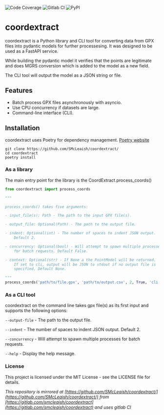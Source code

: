 ![Code Coverage](https://gitlab.com/smcleaish/coordextract/badges/main/coverage.svg)
![Gitlab CI](https://gitlab.com/smcleaish/coordextract/badges/main/pipeline.svg)
![PyPI](https://img.shields.io/pypi/v/coordextract)
# coordextract
coordextract is a Python library and CLI tool for converting data from 
GPX files into pydantic models for further processesing. It was designed 
to be used as a FastAPI service. 

While building the pydantic model it verifies that the points are legitimate 
and does MGRS conversion which is added to the model as a new field.

The CLI tool will output the model as a JSON string or file. 

## Features

- Batch process GPX files asynchronously with asyncio.
- Use CPU concurrency if datasets are large.
- Command-line interface (CLI).

## Installation
coordextract uses Poetry for dependency management.
[Poetry website](https://python-poetry.org/docs/)
```shell
git clone https://github.com/SMcLeaish/coordextract/
cd coordextract
poetry install
```
### As a library

The main entry point for the library is the CoordExtract.process_coords()
```python
from coordextract import process_coords

"""

process_coords() takes five arguments:

- input_file(s): Path - The path to the input GPX file(s).

- output_file: Optional(Path) - The path to the output file.

- indent: Optional(int) - The number of spaces to indent JSON output. 
    Default 2.

- concurrency: Optional(bool) - Will attempt to spawn multiple processes
    for batch requests. Default False.

- context: Optional(str) - If None a the PointModel will be returned. 
    If set to cli, output will be JSON to stdout if no output file is 
    specified. Default None.

"""
process_coords('path/to/file.gpx', 'path/to/output.csv', 2, True, 'cli')
```

### As a CLI tool

coordextract on the command line takes gpx file(s) as its first input and
supports the following options:

`--output-file` - The path to the output file.

`--indent` - The number of spaces to indent JSON output. Default 2.

`--concurrency` - Will attempt to spawn multiple processes for batch requests.

`--help` - Display the help message.

### License

This project is licensed under the MIT License - see the LICENSE file for details.


 *This repository is mirrored at [https://github.com/SMcLeaish/coordextract/](https://github.com/SMcLeaish/coordextract/) 
from [https://gitlab.com/smcleaish/coordextract](https://gitlab.com/smcleaish/coordextract) and uses gitlab CI*
